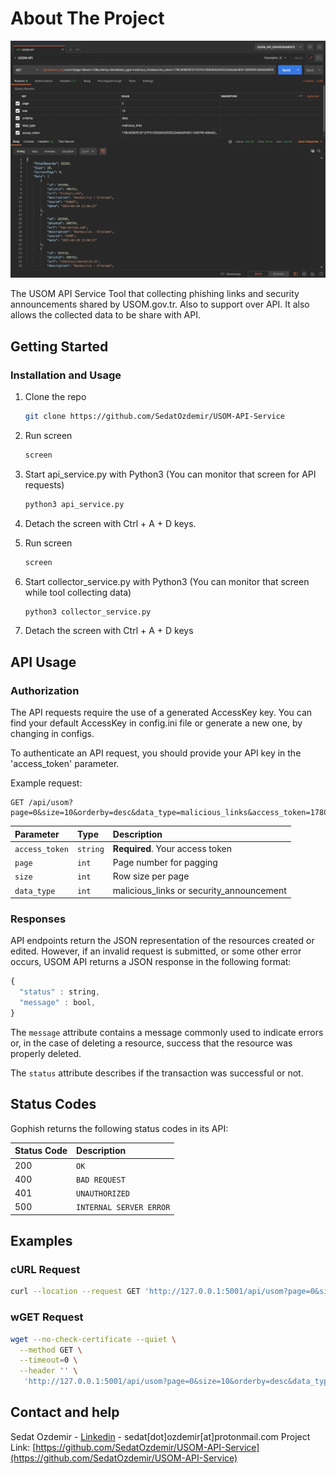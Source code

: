 <!-- ABOUT THE PROJECT -->
# About The Project

![Postman Screen Shot](https://github.com/SedatOzdemir/USOM-API-Service/blob/main/images/USOM%20API.png?raw=true "Optional title")

The USOM API Service Tool that collecting phishing links and security announcements shared by USOM.gov.tr. Also  ​​to support over API.  It also allows the collected data to be share with API.

<!-- GETTING STARTED -->
## Getting Started

### Installation and Usage

1. Clone the repo
   ```sh
   git clone https://github.com/SedatOzdemir/USOM-API-Service
   ```
  
2. Run screen
   ```sh
   screen
   ```
3. Start api_service.py with Python3 (You can monitor that screen for API requests)
   ```sh
   python3 api_service.py
   ```
4. Detach the screen with Ctrl + A + D keys.
5. Run screen
   ```sh
   screen
   ```
6. Start collector_service.py with Python3 (You can monitor that screen while tool collecting data)
   ```sh
   python3 collector_service.py
   ```
7. Detach the screen with Ctrl + A + D keys

## API Usage
### Authorization

The API requests require the use of a generated AccessKey key. You can find your default AccessKey in config.ini file or generate a new one, by changing in configs.

To authenticate an API request, you should provide your API key in the 'access_token' parameter.

Example request:
```http
GET /api/usom?page=0&size=10&orderby=desc&data_type=malicious_links&access_token=178C4598781EF1D7F5193920D62FE0523445A6F4E911695FFB1400A0309F86A27924B0CE282589D56F8BEA8A088D61737DBEE043D710CCE66A20284F35B75042
```

| Parameter | Type | Description |
| :--- | :--- | :--- |
| `access_token` | `string` | **Required**. Your access token |
| `page` | `int` | Page number for pagging |
| `size` | `int` | Row size per page |
| `data_type` | `int` | malicious_links or security_announcement |

### Responses

API endpoints return the JSON representation of the resources created or edited. However, if an invalid request is submitted, or some other error occurs, USOM API returns a JSON response in the following format:

```javascript
{
  "status" : string,
  "message" : bool,
}
```

The `message` attribute contains a message commonly used to indicate errors or, in the case of deleting a resource, success that the resource was properly deleted.

The `status` attribute describes if the transaction was successful or not.

## Status Codes

Gophish returns the following status codes in its API:

| Status Code | Description |
| :--- | :--- |
| 200 | `OK` |
| 400 | `BAD REQUEST` |
| 401 | `UNAUTHORIZED` |
| 500 | `INTERNAL SERVER ERROR` |

## Examples
### cURL Request
```bash
curl --location --request GET 'http://127.0.0.1:5001/api/usom?page=0&size=10&orderby=desc&data_type=security_announcement&access_token=178C4598781EF1D7F5193920D62FE0523445A6F4E911695FFB1400A0309F86A27924B0CE282589D56F8BEA8A088D61737DBEE043D710CCE66A20284F35B75042'
```

### wGET Request

```bash
wget --no-check-certificate --quiet \
  --method GET \
  --timeout=0 \
  --header '' \
   'http://127.0.0.1:5001/api/usom?page=0&size=10&orderby=desc&data_type=security_announcement&access_token=178C4598781EF1D7F5193920D62FE0523445A6F4E911695FFB1400A0309F86A27924B0CE282589D56F8BEA8A088D61737DBEE043D710CCE66A20284F35B75042'
```
## Contact and help

Sedat Ozdemir - [Linkedin](https://www.linkedin.com/in/sedat0zdemir/) - sedat[dot]ozdemir[at]protonmail.com
Project Link: [https://github.com/SedatOzdemir/USOM-API-Service](https://github.com/SedatOzdemir/USOM-API-Service)
